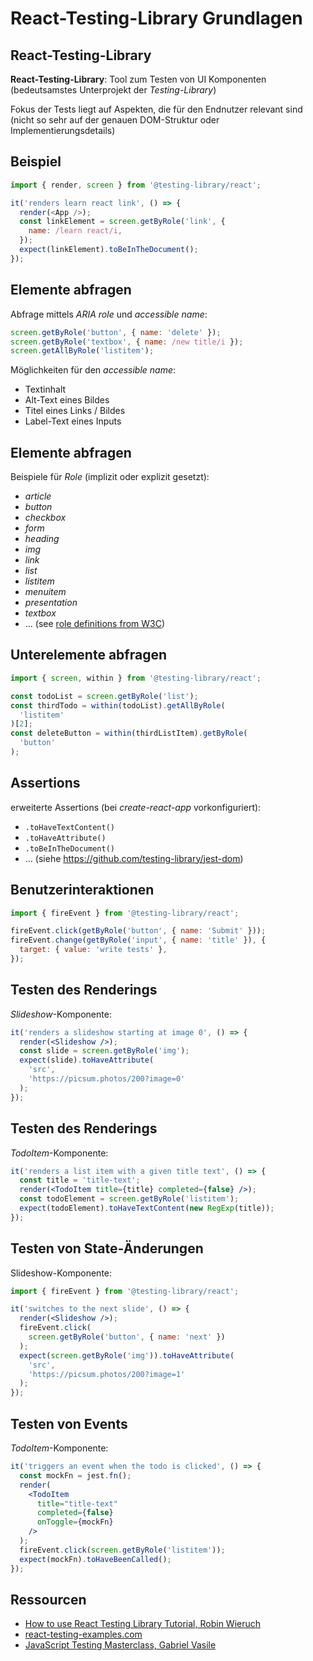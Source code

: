 # React-Testing-Library Grundlagen

## React-Testing-Library

**React-Testing-Library**: Tool zum Testen von UI Komponenten (bedeutsamstes Unterprojekt der _Testing-Library_)

Fokus der Tests liegt auf Aspekten, die für den Endnutzer relevant sind (nicht so sehr auf der genauen DOM-Struktur oder Implementierungsdetails)

## Beispiel

```js
import { render, screen } from '@testing-library/react';

it('renders learn react link', () => {
  render(<App />);
  const linkElement = screen.getByRole('link', {
    name: /learn react/i,
  });
  expect(linkElement).toBeInTheDocument();
});
```

## Elemente abfragen

Abfrage mittels _ARIA role_ und _accessible name_:

```js
screen.getByRole('button', { name: 'delete' });
screen.getByRole('textbox', { name: /new title/i });
screen.getAllByRole('listitem');
```

Möglichkeiten für den _accessible name_:

- Textinhalt
- Alt-Text eines Bildes
- Titel eines Links / Bildes
- Label-Text eines Inputs

## Elemente abfragen

Beispiele für _Role_ (implizit oder explizit gesetzt):

- _article_
- _button_
- _checkbox_
- _form_
- _heading_
- _img_
- _link_
- _list_
- _listitem_
- _menuitem_
- _presentation_
- _textbox_
- ... (see [role definitions from W3C](https://www.w3.org/TR/2014/REC-wai-aria-20140320/roles#role_definitions))

## Unterelemente abfragen

```js
import { screen, within } from '@testing-library/react';

const todoList = screen.getByRole('list');
const thirdTodo = within(todoList).getAllByRole(
  'listitem'
)[2];
const deleteButton = within(thirdListItem).getByRole(
  'button'
);
```

## Assertions

erweiterte Assertions (bei _create-react-app_ vorkonfiguriert):

- `.toHaveTextContent()`
- `.toHaveAttribute()`
- `.toBeInTheDocument()`
- ... (siehe <https://github.com/testing-library/jest-dom>)

## Benutzerinteraktionen

```js
import { fireEvent } from '@testing-library/react';

fireEvent.click(getByRole('button', { name: 'Submit' }));
fireEvent.change(getByRole('input', { name: 'title' }), {
  target: { value: 'write tests' },
});
```

## Testen des Renderings

_Slideshow_-Komponente:

```jsx
it('renders a slideshow starting at image 0', () => {
  render(<Slideshow />);
  const slide = screen.getByRole('img');
  expect(slide).toHaveAttribute(
    'src',
    'https://picsum.photos/200?image=0'
  );
});
```

## Testen des Renderings

_TodoItem_-Komponente:

```jsx
it('renders a list item with a given title text', () => {
  const title = 'title-text';
  render(<TodoItem title={title} completed={false} />);
  const todoElement = screen.getByRole('listitem');
  expect(todoElement).toHaveTextContent(new RegExp(title));
});
```

## Testen von State-Änderungen

Slideshow-Komponente:

```jsx
import { fireEvent } from '@testing-library/react';

it('switches to the next slide', () => {
  render(<Slideshow />);
  fireEvent.click(
    screen.getByRole('button', { name: 'next' })
  );
  expect(screen.getByRole('img')).toHaveAttribute(
    'src',
    'https://picsum.photos/200?image=1'
  );
});
```

## Testen von Events

_TodoItem_-Komponente:

```jsx
it('triggers an event when the todo is clicked', () => {
  const mockFn = jest.fn();
  render(
    <TodoItem
      title="title-text"
      completed={false}
      onToggle={mockFn}
    />
  );
  fireEvent.click(screen.getByRole('listitem'));
  expect(mockFn).toHaveBeenCalled();
});
```

## Ressourcen

- [How to use React Testing Library Tutorial, Robin Wieruch](https://www.robinwieruch.de/react-testing-library)
- [react-testing-examples.com](https://react-testing-examples.com/)
- [JavaScript Testing Masterclass, Gabriel Vasile](https://docs.google.com/presentation/d/1ljMA8glel6hCopJ9Ib221A-pZ6brnibuwpzRLf1A3OM/)
